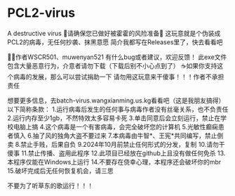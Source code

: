 # PCL2-virus
A destructive virus
💩请确保您已做好被霍霍的风险准备💩
这玩意就是个伪装成PCL2的病毒，无任何抄袭、抹黑意愿
简介我都写在Releases里了，快去看看吧

⛓️‍💥作者WSCR501、muwenyan521
有什么bug或者建议，欢迎反馈！
此exe文件包含大量恶意行为，介意者请勿下载（下载后别不小心点到了）
☕如果你支持这个病毒的发展，那么可以尝试捐助一下
请勿用这玩意来干傻事！！！作者不承担责任

想要更多信息，去batch-virus.wangxianming.us.kg看看吧（这是我朋友搞得）
以下简称条款：
1.运行病毒后发生的任何事与病毒作者没有丝毫关系，也不负责任
2.运行内存至少1gb，不然特效太多容易卡死
3.单击同意后会立刻运行，禁止在学校电脑上搞
4.这个病毒是一个有害病毒，会完全破坏您的计算机
5.光敏性癫痫患者慎入
6.抽了风的独角大盗不要过来
7.本病毒由牛智*、王宪*共同编写，禁止倒卖
8.禁止手贱，后果自负
9.2024年10月前禁止任何形式的分发，复制
10.请勿干傻事
11.禁止传播、盗用此程序
12.此项目已经放在github上且没有做任何免杀
13.本程序仅能在Windows上运行
14.不要存在侥幸心理，本程序还会破坏你的mbr
15.破坏完成后无任何恢复机会，请三思

不要为了听草东的歌运行！！！
